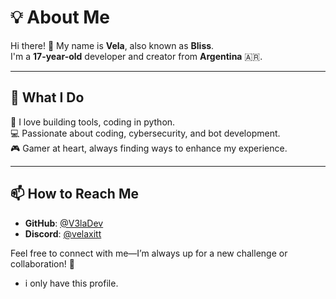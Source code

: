 # 💡 About Me  

Hi there! 👋 My name is **Vela**, also known as **Bliss**.  
I'm a **17-year-old** developer and creator from **Argentina** 🇦🇷.  

---

## 🌟 What I Do  
🔧 I love building tools, coding in python.  
💻 Passionate about coding, cybersecurity, and bot development.  
🎮 Gamer at heart, always finding ways to enhance my experience.  

---

## 📫 How to Reach Me  
- **GitHub**: [@V3laDev](https://github.com/V3laDev)  
- **Discord**: [@velaxitt]("https://discord.com/users")  

Feel free to connect with me—I’m always up for a new challenge or collaboration! 🚀  

- i only have this profile.
